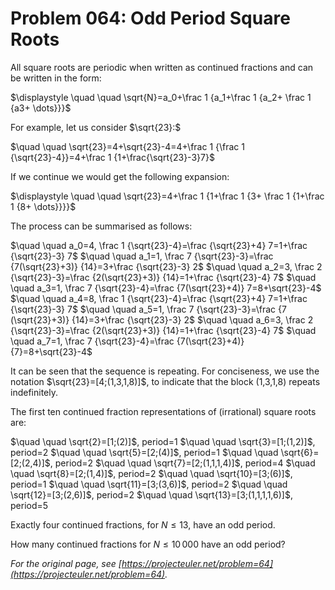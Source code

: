 # Problem 064: Odd Period Square Roots

All square roots are periodic when written as continued fractions and can be written in the form:

$\displaystyle \quad \quad \sqrt{N}=a_0+\frac 1 {a_1+\frac 1 {a_2+ \frac 1 {a3+ \dots}}}$

For example, let us consider $\sqrt{23}:$

$\quad \quad \sqrt{23}=4+\sqrt{23}-4=4+\frac 1 {\frac 1 {\sqrt{23}-4}}=4+\frac 1  {1+\frac{\sqrt{23}-3}7}$

If we continue we would get the following expansion:

$\displaystyle \quad \quad \sqrt{23}=4+\frac 1 {1+\frac 1 {3+ \frac 1 {1+\frac 1 {8+ \dots}}}}$

The process can be summarised as follows:

$\quad \quad a_0=4, \frac 1 {\sqrt{23}-4}=\frac {\sqrt{23}+4} 7=1+\frac {\sqrt{23}-3} 7$
$\quad \quad a_1=1, \frac 7 {\sqrt{23}-3}=\frac {7(\sqrt{23}+3)} {14}=3+\frac {\sqrt{23}-3} 2$
$\quad \quad a_2=3, \frac 2 {\sqrt{23}-3}=\frac {2(\sqrt{23}+3)} {14}=1+\frac {\sqrt{23}-4} 7$
$\quad \quad a_3=1, \frac 7 {\sqrt{23}-4}=\frac {7(\sqrt{23}+4)} 7=8+\sqrt{23}-4$
$\quad \quad a_4=8, \frac 1 {\sqrt{23}-4}=\frac {\sqrt{23}+4} 7=1+\frac {\sqrt{23}-3} 7$
$\quad \quad a_5=1, \frac 7 {\sqrt{23}-3}=\frac {7 (\sqrt{23}+3)} {14}=3+\frac {\sqrt{23}-3} 2$
$\quad \quad a_6=3, \frac 2 {\sqrt{23}-3}=\frac {2(\sqrt{23}+3)} {14}=1+\frac {\sqrt{23}-4} 7$
$\quad \quad a_7=1, \frac 7 {\sqrt{23}-4}=\frac {7(\sqrt{23}+4)} {7}=8+\sqrt{23}-4$

It can be seen that the sequence is repeating. For conciseness, we use the notation $\sqrt{23}=[4;(1,3,1,8)]$, to indicate that the block (1,3,1,8) repeats indefinitely.

The first ten continued fraction representations of (irrational) square roots are:

$\quad \quad \sqrt{2}=[1;(2)]$, period=$1$
$\quad \quad \sqrt{3}=[1;(1,2)]$, period=$2$
$\quad \quad \sqrt{5}=[2;(4)]$, period=$1$
$\quad \quad \sqrt{6}=[2;(2,4)]$, period=$2$
$\quad \quad \sqrt{7}=[2;(1,1,1,4)]$, period=$4$
$\quad \quad \sqrt{8}=[2;(1,4)]$, period=$2$
$\quad \quad \sqrt{10}=[3;(6)]$, period=$1$
$\quad \quad \sqrt{11}=[3;(3,6)]$, period=$2$
$\quad \quad \sqrt{12}=[3;(2,6)]$, period=$2$
$\quad \quad \sqrt{13}=[3;(1,1,1,1,6)]$, period=$5$

Exactly four continued fractions, for $N \le 13$, have an odd period.

How many continued fractions for $N \le 10\,000$ have an odd period?

*For the original page, see [https://projecteuler.net/problem=64](https://projecteuler.net/problem=64).*

